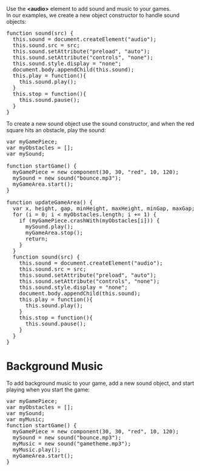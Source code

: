 Use the <b>&lt;audio&gt;</b> element to add sound and music to your games.
<br>
In our examples, we create a new object constructor to handle sound objects:
<pre>
function sound(src) {
  this.sound = document.createElement("audio");
  this.sound.src = src;
  this.sound.setAttribute("preload", "auto");
  this.sound.setAttribute("controls", "none");
  this.sound.style.display = "none";
  document.body.appendChild(this.sound);
  this.play = function(){
    this.sound.play();
  }
  this.stop = function(){
    this.sound.pause();
  }
}
</pre>
To create a new sound object use the sound constructor, and when the red square hits an obstacle, play the sound:
<pre>
var myGamePiece;
var myObstacles = [];
var mySound;

function startGame() {
  myGamePiece = new component(30, 30, "red", 10, 120);
  mySound = new sound("bounce.mp3");
  myGameArea.start();
}

function updateGameArea() {
  var x, height, gap, minHeight, maxHeight, minGap, maxGap;
  for (i = 0; i < myObstacles.length; i += 1) {
    if (myGamePiece.crashWith(myObstacles[i])) {
      mySound.play();
      myGameArea.stop();
      return;
    }
  }
  function sound(src) {
    this.sound = document.createElement("audio");
    this.sound.src = src;
    this.sound.setAttribute("preload", "auto");
    this.sound.setAttribute("controls", "none");
    this.sound.style.display = "none";
    document.body.appendChild(this.sound);
    this.play = function(){
      this.sound.play();
    }
    this.stop = function(){
      this.sound.pause();
    }
  }
}
</pre>
<h1>Background Music</h1>
To add background music to your game, add a new sound object, and start playing when you start the game:
<pre>
var myGamePiece;
var myObstacles = [];
var mySound;
var myMusic;
function startGame() {
  myGamePiece = new component(30, 30, "red", 10, 120);
  mySound = new sound("bounce.mp3");
  myMusic = new sound("gametheme.mp3");
  myMusic.play();
  myGameArea.start();
}
</pre>
